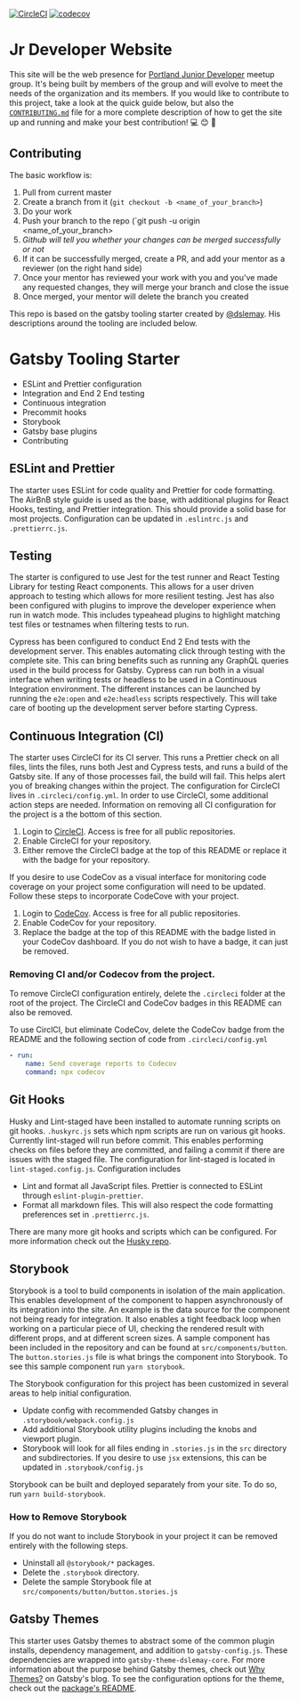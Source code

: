 [![CircleCI](https://circleci.com/gh/dslemay/gatsby-starter.svg?style=svg)](https://circleci.com/gh/dslemay/gatsby-starter)
[![codecov](https://codecov.io/gh/dslemay/gatsby-starter/branch/master/graph/badge.svg)](https://codecov.io/gh/dslemay/gatsby-starter)
# Jr Developer Website

This site will be the web presence for [Portland Junior Developer](https://www.meetup.com/Portland-JR-DEVELOPER-Meetup/) meetup group.  It's being built by members of the group and will evolve to meet the needs of the organization and its members.  If you would like to contribute to this project, take a look at the quick guide below, but also the [`CONTRIBUTING.md`](https://github.com/Portland-JR-Devs/jr-dev-site2020/blob/master/CONTRIBUTING.md) file for a more complete description of how to get the site up and running and make your best contribution! 💻 😊 🎉

## Contributing

The basic workflow is:
1. Pull from current master
2. Create a branch from it (`git checkout -b <name_of_your_branch>`)
3. Do your work
4. Push your branch to the repo (`git push -u origin <name_of_your_branch>
5. *Github will tell you whether your changes can be merged successfully or not*
6. If it can be successfully merged, create a PR, and add your mentor as a reviewer (on the right hand side)
7. Once your mentor has reviewed your work with you and you've made any requested changes, they will merge your branch and close the issue
8. Once merged, your mentor will delete the branch you created

This repo is based on the gatsby tooling starter created by [@dslemay](https://github.com/dslemay/gatsby-starter). His descriptions around the tooling are included below.

# Gatsby Tooling Starter

- ESLint and Prettier configuration
- Integration and End 2 End testing
- Continuous integration
- Precommit hooks
- Storybook
- Gatsby base plugins
- Contributing

## ESLint and Prettier

The starter uses ESLint for code quality and Prettier for code formatting. The AirBnB style guide is used as the base, with additional plugins for React Hooks, testing, and Prettier integration. This should provide a solid base for most projects. Configuration can be updated in `.eslintrc.js` and `.prettierrc.js`.

## Testing

The starter is configured to use Jest for the test runner and React Testing Library for testing React components. This allows for a user driven approach to testing which allows for more resilient testing. Jest has also been configured with plugins to improve the developer experience when run in watch mode. This includes typeahead plugins to highlight matching test files or testnames when filtering tests to run.

Cypress has been configured to conduct End 2 End tests with the development server. This enables automating click through testing with the complete site. This can bring benefits such as running any GraphQL queries used in the build process for Gatsby. Cypress can run both in a visual interface when writing tests or headless to be used in a Continuous Integration environment. The different instances can be launched by running the `e2e:open` and `e2e:headless` scripts respectively. This will take care of booting up the development server before starting Cypress.

## Continuous Integration (CI)

The starter uses CircleCI for its CI server. This runs a Prettier check on all files, lints the files, runs both Jest and Cypress tests, and runs a build of the Gatsby site. If any of those processes fail, the build will fail. This helps alert you of breaking changes within the project. The configuration for CircleCI lives in `.circleci/config.yml`. In order to use CircleCI, some additional action steps are needed. Information on removing all CI configuration for the project is a the bottom of this section.

1. Login to [CircleCI](https://circleci.com/). Access is free for all public repositories.
1. Enable CircleCI for your repository.
1. Either remove the CircleCI badge at the top of this README or replace it with the badge for your repository.

If you desire to use CodeCov as a visual interface for monitoring code coverage on your project some configuration will need to be updated. Follow these steps to incorporate CodeCove with your project.

1. Login to [CodeCov](https://codecov.io/). Access is free for all public repositories.
1. Enable CodeCov for your repository.
1. Replace the badge at the top of this README with the badge listed in your CodeCov dashboard. If you do not wish to have a badge, it can just be removed.

### Removing CI and/or Codecov from the project.

To remove CircleCI configuration entirely, delete the `.circleci` folder at the root of the project. The CircleCI and CodeCov badges in this README can also be removed.

To use CirclCI, but eliminate CodeCov, delete the CodeCov badge from the README and the following section of code from `.circleci/config.yml`

```yaml
- run:
    name: Send coverage reports to Codecov
    command: npx codecov
```

## Git Hooks

Husky and Lint-staged have been installed to automate running scripts on git hooks. `.huskyrc.js` sets which npm scripts are run on various git hooks. Currently lint-staged will run before commit. This enables performing checks on files before they are committed, and failing a commit if there are issues with the staged file. The configuration for lint-staged is located in `lint-staged.config.js`. Configuration includes

- Lint and format all JavaScript files. Prettier is connected to ESLint through `eslint-plugin-prettier`.
- Format all markdown files. This will also respect the code formatting preferences set in `.prettierrc.js`.

There are many more git hooks and scripts which can be configured. For more information check out the [Husky repo](https://github.com/typicode/husky).

## Storybook

Storybook is a tool to build components in isolation of the main application. This enables development of the component to happen asynchronously of its integration into the site. An example is the data source for the component not being ready for integration. It also enables a tight feedback loop when working on a particular piece of UI, checking the rendered result with different props, and at different screen sizes. A sample component has been included in the repository and can be found at `src/components/button`. The `button.stories.js` file is what brings the component into Storybook. To see this sample component run `yarn storybook`.

The Storybook configuration for this project has been customized in several areas to help initial configuration.

- Update config with recommended Gatsby changes in `.storybook/webpack.config.js`
- Add additional Storybook utility plugins including the knobs and viewport plugin.
- Storybook will look for all files ending in `.stories.js` in the `src` directory and subdirectories. If you desire to use `jsx` extensions, this can be updated in `.storybook/config.js`

Storybook can be built and deployed separately from your site. To do so, run `yarn build-storybook`.

### How to Remove Storybook

If you do not want to include Storybook in your project it can be removed entirely with the following steps.

- Uninstall all `@storybook/*` packages.
- Delete the `.storybook` directory.
- Delete the sample Storybook file at `src/components/button/button.stories.js`

## Gatsby Themes

This starter uses Gatsby themes to abstract some of the common plugin installs, dependency management, and addition to `gatsby-config.js`. These dependencies are wrapped into `gatsby-theme-dslemay-core`. For more information about the purpose behind Gatsby themes, check out [Why Themes?](https://www.gatsbyjs.org/blog/2019-01-31-why-themes/) on Gatsby's blog. To see the configuration options for the theme, check out the [package's README](https://github.com/dslemay/gatsby-themes/blob/master/packages/gatsby-theme-dslemay-core/README.md).
